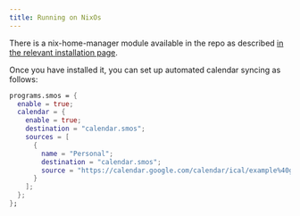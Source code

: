 ```yaml
---
title: Running on NixOs
---
```


There is a nix-home-manager module available in the repo as described [in the relevant installation page](/installation/nixos).

Once you have installed it, you can set up automated calendar syncing as follows:

``` nix
programs.smos = {
  enable = true;
  calendar = {
    enable = true;
    destination = "calendar.smos";
    sources = [
      {
        name = "Personal";
        destination = "calendar.smos";
        source = "https://calendar.google.com/calendar/ical/example%40gmail.com/private-00000000000000000000000000000000/basic.ics";
      }
    ];
  };
};
```
